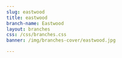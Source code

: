 ```yaml
---
slug: eastwood
title: eastwood
branch-name: Eastwood
layout: branches
css: /css/branches.css
banner: /img/branches-cover/eastwood.jpg

---
```


<script>
    function initMap() {
      var mapLocation = {lat: 14.606429, lng: 121.078643};
      var customMapType = new google.maps.StyledMapType([
          {
            featureType: 'road',
            stylers: [
              {visibility: 'simplified'},
              {gamma: 0.5},
              {weight: 0.5},
              { hue: "#333333" }
            ]
          },
          {
            elementType: 'labels',
            stylers: [{visibility: 'on'}]
          },
          {
            featureType: 'water',
            stylers: [{color: '#2d2d2d'}]
          }
        ], {
          name: 'Custom Style'
      });
      var customMapTypeId = 'custom_style';
  
      var map = new google.maps.Map(document.getElementById('map'), {
        zoomControl: false,
        scaleControl: false,
        scrollwheel: false,
        zoom: 15,
        center: mapLocation,  
        mapTypeControlOptions: {
          mapTypeIds: [google.maps.MapTypeId.ROADMAP, customMapTypeId]
        }
      });
      
      var image = '/img/map-icon/eastwood.png'
      
      var marker = new google.maps.Marker({
          position: mapLocation,
          map: map,
          center: mapLocation,
          icon: image
      });
      
      map.mapTypes.set(customMapTypeId, customMapType);
      map.setMapTypeId(customMapTypeId);
    }
</script>
<script async defer src="https://maps.googleapis.com/maps/api/js?key=AIzaSyBCbLaXdpvjLEkbR6sRGO633HC1z_IMhCA&callback=initMap"></script>